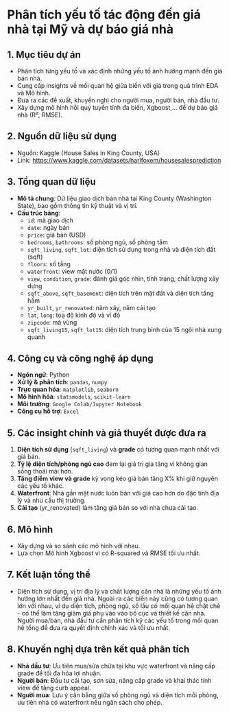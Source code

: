 # Phân tích yếu tố tác động đến giá nhà tại Mỹ và dự báo giá nhà

## 1. Mục tiêu dự án  
- Phân tích từng yếu tố và xác định những yếu tố ảnh hưởng mạnh đến giá bán nhà.
- Cung cấp insights về mối quan hệ giữa biến với giá trong quá trình EDA và Mô hình.
- Đưa ra các đề xuất, khuyến nghị cho người mua, người bán, nhà đầu tư.
- Xây dựng mô hình hồi quy tuyến tính đa biến, Xgboost,... để dự báo giá nhà  (R², RMSE).  


## 2. Nguồn dữ liệu sử dụng  
- Nguồn: Kaggle (House Sales in King County, USA)
- Link: https://www.kaggle.com/datasets/harlfoxem/housesalesprediction


## 3. Tổng quan dữ liệu  
- **Mô tả chung**: Dữ liệu giao dịch bán nhà tại King County (Washington State), bao gồm thông tin kỹ thuật và vị trí.  
- **Cấu trúc bảng**:  
  - `id`: mã giao dịch  
  - `date`: ngày bán  
  - `price`: giá bán (USD)  
  - `bedrooms`, `bathrooms`: số phòng ngủ, số phòng tắm  
  - `sqft_living`, `sqft_lot`: diện tích sử dụng trong nhà và diện tích đất (sqft)  
  - `floors`: số tầng  
  - `waterfront`: view mặt nước (0/1)  
  - `view`, `condition`, `grade`: đánh giá góc nhìn, tình trạng, chất lượng xây dựng  
  - `sqft_above`, `sqft_basement`: diện tích trên mặt đất và diện tích tầng hầm  
  - `yr_built`, `yr_renovated`: năm xây, năm cải tạo  
  - `lat`, `long`: toạ độ kinh độ và vĩ độ
  - `zipcode`: mã vùng
  - `sqft_living15`, `sqft_lot15`: diện tích trung bình của 15 ngôi nhà xung quanh

## 4. Công cụ và công nghệ áp dụng  
- **Ngôn ngữ**: Python  
- **Xử lý & phân tích**: `pandas`, `numpy`  
- **Trực quan hóa**: `matplotlib`, `seaborn`  
- **Mô hình hóa**: `statsmodels`, `scikit-learn`  
- **Môi trường**: `Google Colab/Jupyter Notebook`
- **Công cụ hỗ trợ**: `Excel`

## 5. Các insight chính  và giả thuyết được đưa ra
1. **Diện tích sử dụng** (`sqft_living`) và **grade** có tương quan mạnh nhất với giá bán.  
2. **Tỷ lệ diện tích/phòng ngủ cao** đem lại giá trị gia tăng vì không gian sống thoải mái hơn.
3. **Tăng điểm view và grade** kỳ vọng kéo giá bán tăng X% khi giữ nguyên các yếu tố khác.  
4. **Waterfront**: Nhà gần mặt nước luôn bán với giá cao hơn do đặc tính địa lý và nhu cầu thị trường.  
5. **Cải tạo** (yr_renovated) làm tăng giá bán so với nhà chưa cải tạo.  

## 6. Mô hình
- Xây dựng và so sánh các mô hình với nhau.
- Lựa chọn Mô hình Xgboost vì có R-squared và RMSE tối ưu nhất.

## 7. Kết luận tổng thể
- Diện tích sử dụng, vị trí địa lý và chất lượng căn nhà là những yếu tố ảnh hưởng lớn nhất đến giá nhà. Ngoài ra các biến này cũng có tương quan lớn với nhau, ví dụ diện tích, phòng ngủ, số lầu có mối quan hệ chặt chẽ - có thể làm tăng giảm giá phụ vào vào bố cục và thiết kế căn nhà. Người mua/bán, nhà đầu tư cần phân tích kỹ các yếu tố trong mối quan hệ tổng để đưa ra quyết định chính xác và tối ưu nhất.
  
## 8. Khuyến nghị dựa trên kết quả phân tích  
- **Nhà đầu tư**: Ưu tiên mua/sửa chữa tại khu vực waterfront và nâng cấp grade để tối đa hóa lợi nhuận.  
- **Người bán**: Đầu tư cải tạo, sơn sửa, nâng cấp grade và khai thác tính view để tăng curb appeal.  
- **Người mua**: Lưu ý cân bằng giữa số phòng ngủ và diện tích mỗi phòng, ưu tiên nhà có waterfront nếu ngân sách cho phép.

